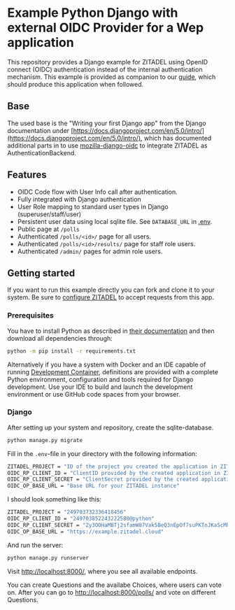 # Example Python Django with external OIDC Provider for a Wep application

This repository provides a Django example for ZITADEL using OpenID connect (OIDC) authentication instead of the internal authentication mechanism.
This example is provided as companion to our [guide](https://zitadel.com/docs/examples/login/django),
which should produce this application when followed.

## Base

The used base is the "Writing your first Django app" from the Django documentation under [https://docs.djangoproject.com/en/5.0/intro/](https://docs.djangoproject.com/en/5.0/intro/), which has documented additional parts in to use [mozilla-django-oidc](https://github.com/mozilla/mozilla-django-oidc) to integrate ZITADEL as AuthenticationBackend.

## Features

- OIDC Code flow with User Info call after authentication.
- Fully integrated with Django authentication
- User Role mapping to standard user types in Django (superuser/staff/user)
- Persistent user data using local sqlite file. See `DATABASE_URL` in [.env](.env).
- Public page at `/polls`
- Authenticated `/polls/<id>/` page for all users.
- Authenticated `/polls/<id>/results/` page for staff role users.
- Authenticated `/admin/` pages for admin role users.

## Getting started

If you want to run this example directly you can fork and clone it to your system.
Be sure to [configure ZITADEL](https://docs-git-python-django-example-zitadel.vercel.app/docs/examples/login/django#zitadel-setup) to accept requests from this app.

### Prerequisites

You have to install Python as described in [their documentation](https://wiki.python.org/moin/BeginnersGuide/Download) and then download all dependencies through:

```bash
python -m pip install -r requirements.txt
```

Alternatively if you have a system with Docker and an IDE capable of running [Development Container](https://containers.dev/),
definitions are provided with a complete Python environment, configuration and tools required for Django development.
Use your IDE to build and launch the development environment or use GitHub code spaces from your browser.

### Django

After setting up your system and repository, create the sqlite-database.

```bash
python manage.py migrate
```

Fill in the `.env`-file in your directory with the following information:

```bash
ZITADEL_PROJECT = "ID of the project you created the application in ZITADEL" 
OIDC_RP_CLIENT_ID = "ClientID provided by the created application in ZITADEL"
OIDC_RP_CLIENT_SECRET = "ClientSecret provided by the created application in ZITADEL"
OIDC_OP_BASE_URL = "Base URL for your ZITADEL instance"
```

I should look something like this:

```bash
ZITADEL_PROJECT = "249703732336418456" 
OIDC_RP_CLIENT_ID = "249703852243222580@python"
OIDC_RP_CLIENT_SECRET = "Zy3OOHaMBTj2sfamW87Vak5BeQ3nEpOf7suPKTnJKaScMh0lPJqUeDOZmgL3bdGa"
OIDC_OP_BASE_URL = "https://example.zitadel.cloud"
```

And run the server:

```bash
python manage.py runserver
```

Visit [http://localhost:8000/](http://localhost:8000/), where you see all available endpoints.

You can create Questions and the availabe Choices, where users can vote on.
After you can go to [http://localhost:8000/polls/](http://localhost:8000/polls/) and vote on different Questions.